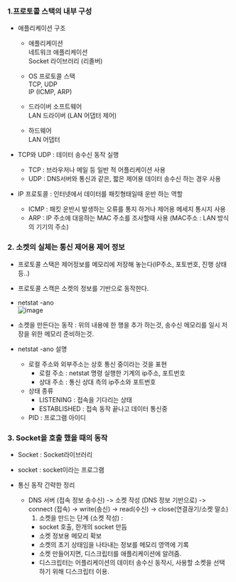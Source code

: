 ### 1.프로토콜 스택의 내부 구성

- 애플리케이션 구조 

  - 애플리케이션  
    네트워크 애플리케이션    
    Socket 라이브러리 (리졸버)      

  - OS
    프로토콜 스택  
    TCP, UDP  
      IP (ICMP, ARP)  

  - 드라이버 소프트웨어  
    LAN 드라이버 (LAN 어댑터 제어)  

  - 하드웨어  
    LAN 어댑터  
    

- TCP와 UDP : 데이터 송수신 동작 실행  
    - TCP : 브라우저나 메일 등 일반 적 어플리케이션 사용  
    - UDP : DNS서버와 통신과 같은, 짧은 제어용 데이터 송수신 하는 경우 사용  

- IP 프로토콜 : 인터넷에서 데이터를 패킷형태일때 운반 하는 역할  
    - ICMP : 패킷 운반시 발생하는 오류를 통지 하거나 제어용 메세지 통시지 사용
    - ARP : IP 주소에 대응하는 MAC 주소를 조사할때 사용
      (MAC주소 : LAN 방식의 기기의 주소)

### 2. 소켓의 실체는 통신 제어용 제어 정보

- 프로토콜 스택은 제어정보를 메모리에 저장해 놓는다(IP주소, 포토번호, 진행 상태 등..)  

- 프로토콜 스캑은 소켓의 정보를 기반으로 동작한다.

- netstat -ano  
![image](https://user-images.githubusercontent.com/60064392/233994457-eb312d43-67e1-4af8-8655-fb75f8b8b9ee.png)  


- 소켓을 만든다는 동작 : 위의 내용에 한 행을 추가 하는것, 송수신 메모리를 일시 저장을 위한 메모리 준비하는것.  

- netstat -ano 설명  
  - 로컬 주소와 외부주소는 상호 통신 중이라는 것을 표현
    - 로컬 주소 : netstat 명령 실행한 기계의 ip주소, 포트번호
    - 상대 주소 : 통신 상대 측의 ip주소와 포트번호
  - 상태 종류  
    - LISTENING : 접속을 기다리는 상태
    - ESTABLISHED : 접속 동작 끝나고 데이터 통신중  
  - PID : 프로그램 아이디


### 3. Socket을 호출 했을 때의 동작

- Socket : Socket라이브러리  

- socket : socket이라는 프로그램  

- 통신 동작 간략한 정리  
  - DNS 서버 (접속 정보 송수신) -> 소켓 작성 (DNS 정보 기반으로) -> connect (접속) -> write(송신) -> read(수신) -> close(연결끊기/소켓 말소)  
    1. 소켓을 만드는 단계 (소켓 작성) :   
      - socket 호출, 한개의 socket 만듬  
      - 소켓 정보용 메모리 확보  
      - 소켓의 초기 상태임을 나타내는 정보를 메모리 영역에 기록  
      - 소켓 만들어지면, 디스크립터를 애플리케이션에 알려줌.
      - 디스크립터는 어플리케이션의 데이터 송수신 동작시, 사용할 소켓을 선택 하기 위해 디스크립터 이용.  
